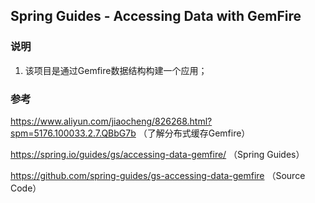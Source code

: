 ## Spring Guides - Accessing Data with GemFire

### 说明

1. 该项目是通过Gemfire数据结构构建一个应用；

### 参考

https://www.aliyun.com/jiaocheng/826268.html?spm=5176.100033.2.7.QBbG7b （了解分布式缓存Gemfire）

https://spring.io/guides/gs/accessing-data-gemfire/ （Spring Guides）

https://github.com/spring-guides/gs-accessing-data-gemfire （Source Code）